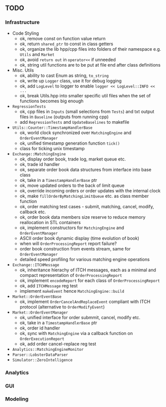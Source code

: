 ## TODO

### Infrastructure

* Code Styling
    - ok, remove const on function value return
    - ok, return `shared_ptr` to const in class getters
    - ok, organize the lib hpp/cpp files into folders of their namespace e.g. `Utils` and `Market`
    - ok, avoid `return out` in `operator<<` if unneeded
    - ok, string util functions are to be put at file end after class definitions
* Misc. Utils
    - ok, ability to cast Enum as string, `to_string`
    - ok, write up `Logger` class, use it for debug logging
    - ok, add `LogLevel` to logger to enable `logger << LogLevel::INFO << ...`
    - ok, break Utils.hpp into smaller specific util files when the set of functions becomes big enough
* `RegressionTests`
    - ok, cpp files in `Inputs` (small selections from `Tests`) and txt output files in `Baseline` (outputs from running cpp)
    - add `RegressionTests` and `UpdateBaselines` to makefile
* `Utils::Counter::TimestampHandlerBase`
    - ok, world clock synchronized over `MatchingEngine` and `OrderEventManager`
    - ok, unified timestamp generation function `tick()`
    - class for ticking unix timestamp
* `Exchange::MatchingEngine`
    - ok, display order book, trade log, market queue etc.
    - ok, trade id handler
    - ok, separate order book data structures from interface into base class
    - ok, take in a `TimestampHandlerBase` ptr
    - ok, move updated orders to the back of limit queue
    - ok, override incoming orders or order updates with the internal clock
    - ok, make `fillOrderByMatchingLimitQueue` etc. as class member function
    - ok, order matching test cases - submit, matching, cancel, modify, callback etc.
    - ok, order book data members size reserve to reduce memory reallocation in STL containers
    - ok, implement constructors for `MatchingEngine` and `OrderEventManager`
    - ASCII order book dynamic display (time evolution of book)
    - when will `OrderProcessingReport` report failure?
    - order book construction from events stream, same for `OrderEventManager`
    - detailed speed profiling for various matching engine operations
* `Exchange::ITCHMessage`
    - ok, inheritance hierachy of ITCH messages, each as a minimal and compact representation of `OrderProcessingReport`
    - ok, implement `encodeReport` for each class of `OrderProcessingReport`
    - ok, add `ITCHMessage` reg test
    - implement `makeEvent` hence `MatchingEngine::build`
* `Market::OrderEventBase`
    - ok, implement `OrderCancelAndReplaceEvent` compliant with ITCH protocol (alternative to `OrderModifyEvent`)
* `Market::OrderEventManager`
    - ok, unified interface for order submmit, cancel, modify etc.
    - ok, take in a `TimestampHandlerBase` ptr
    - ok, order id handler
    - ok, sync with `MatchingEngine` via a callback function on `OrderExecutionReport`
    - ok, add order cancel-replace reg test
* `Analytics::MatchingEngineMonitor`
* `Parser::LobsterDataParser`
* `Simulator::ZeroIntelligence`

### Analytics

### GUI

### Modeling
